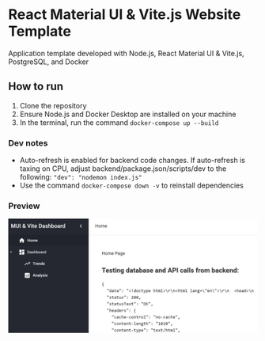 # React Material UI & Vite.js Website Template

Application template developed with Node.js, React Material UI & Vite.js, PostgreSQL, and Docker

## How to run

1. Clone the repository
2. Ensure Node.js and Docker Desktop are installed on your machine
3. In the terminal, run the command `docker-compose up --build`

### Dev notes
- Auto-refresh is enabled for backend code changes. If auto-refresh is taxing on CPU, adjust backend/package.json/scripts/dev to the following: `"dev": "nodemon index.js"`
- Use the command `docker-compose down -v` to reinstall dependencies

### Preview

![Dashboard default layout](docs/image.png)